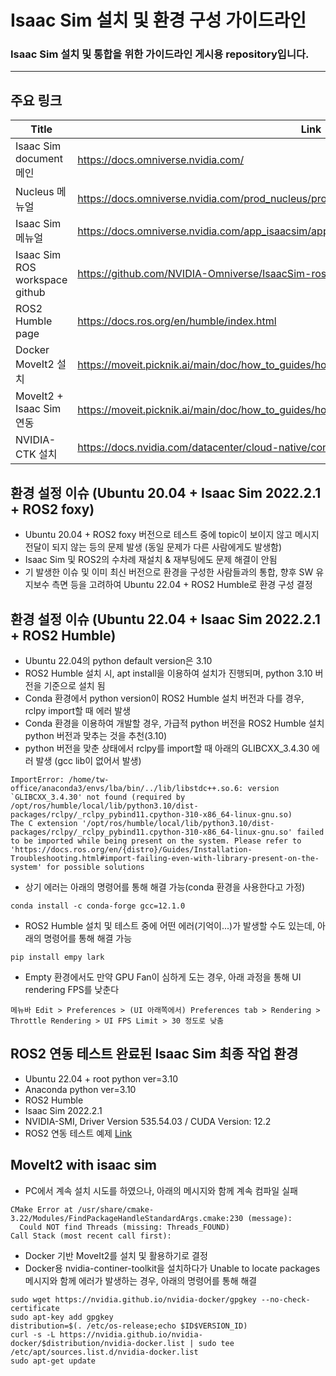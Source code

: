 # Isaac Sim 설치 및 환경 구성 가이드라인
### Isaac Sim 설치 및 통합을 위한 가이드라인 게시용 repository입니다. 
---
## 주요 링크
| Title | Link |
| ------ | ------ |
| Isaac Sim document 메인 | https://docs.omniverse.nvidia.com/ |
| Nucleus 메뉴얼 | https://docs.omniverse.nvidia.com/prod_nucleus/prod_nucleus/overview.html |
| Isaac Sim 메뉴얼 | https://docs.omniverse.nvidia.com/app_isaacsim/app_isaacsim/overview.html |
| Isaac Sim ROS workspace github | https://github.com/NVIDIA-Omniverse/IsaacSim-ros_workspaces |
| ROS2 Humble page | https://docs.ros.org/en/humble/index.html |
| Docker MoveIt2 설치 | https://moveit.picknik.ai/main/doc/how_to_guides/how_to_setup_docker_containers_in_ubuntu.html |
| MoveIt2 + Isaac Sim 연동 | https://moveit.picknik.ai/main/doc/how_to_guides/how_to_setup_docker_containers_in_ubuntu.html |
| NVIDIA-CTK 설치 | https://docs.nvidia.com/datacenter/cloud-native/container-toolkit/latest/install-guide.html |

## 환경 설정 이슈 (Ubuntu 20.04 + Isaac Sim 2022.2.1 + ROS2 foxy)
- Ubuntu 20.04 + ROS2 foxy 버전으로 테스트 중에 topic이 보이지 않고 메시지 전달이 되지 않는 등의 문제 발생 (동일 문제가 다른 사람에게도 발생함)
- Isaac Sim 및 ROS2의 수차례 재설치 & 재부팅에도 문제 해결이 안됨
- 기 발생한 이슈 및 이미 최신 버전으로 환경을 구성한 사람들과의 통합, 향후 SW 유지보수 측면 등을 고려하여 Ubuntu 22.04 + ROS2 Humble로 환경 구성 결정

## 환경 설정 이슈 (Ubuntu 22.04 + Isaac Sim 2022.2.1 + ROS2 Humble)
- Ubuntu 22.04의 python default version은 3.10
- ROS2 Humble 설치 시, apt install을 이용하여 설치가 진행되며, python 3.10 버전을 기준으로 설치 됨
- Conda 환경에서 python version이 ROS2 Humble 설치 버전과 다를 경우, rclpy import할 때 에러 발생
- Conda 환경을 이용하여 개발할 경우, 가급적 python 버전을 ROS2 Humble 설치 python 버전과 맞추는 것을 추천(3.10)
- python 버전을 맞춘 상태에서 rclpy를 import할 때 아래의 GLIBCXX_3.4.30 에러 발생 (gcc lib이 없어서 발생)
```
ImportError: /home/tw-office/anaconda3/envs/lba/bin/../lib/libstdc++.so.6: version `GLIBCXX_3.4.30' not found (required by /opt/ros/humble/local/lib/python3.10/dist-packages/rclpy/_rclpy_pybind11.cpython-310-x86_64-linux-gnu.so)
The C extension '/opt/ros/humble/local/lib/python3.10/dist-packages/rclpy/_rclpy_pybind11.cpython-310-x86_64-linux-gnu.so' failed to be imported while being present on the system. Please refer to 'https://docs.ros.org/en/{distro}/Guides/Installation-Troubleshooting.html#import-failing-even-with-library-present-on-the-system' for possible solutions
```
- 상기 에러는 아래의 명령어를 통해 해결 가능(conda 환경을 사용한다고 가정)
```
conda install -c conda-forge gcc=12.1.0
```
- ROS2 Humble 설치 및 테스트 중에 어떤 에러(기억이...)가 발생할 수도 있는데, 아래의 명령어를 통해 해결 가능
```
pip install empy lark
```
- Empty 환경에서도 만약 GPU Fan이 심하게 도는 경우, 아래 과정을 통해 UI rendering FPS를 낮춘다
```
메뉴바 Edit > Preferences > (UI 아래쪽에서) Preferences tab > Rendering > Throttle Rendering > UI FPS Limit > 30 정도로 낮춤
```

## ROS2 연동 테스트 완료된 Isaac Sim 최종 작업 환경
- Ubuntu 22.04 + root python ver=3.10
- Anaconda python ver=3.10 
- ROS2 Humble
- Isaac Sim 2022.2.1
- NVIDIA-SMI, Driver Version 535.54.03 / CUDA Version: 12.2
- ROS2 연동 테스트 예제 [Link](https://docs.omniverse.nvidia.com/app_isaacsim/app_isaacsim/tutorial_ros2_manipulation.html)

## MoveIt2 with isaac sim
- PC에서 계속 설치 시도를 하였으나, 아래의 메시지와 함께 계속 컴파일 실패
```
CMake Error at /usr/share/cmake-3.22/Modules/FindPackageHandleStandardArgs.cmake:230 (message):
  Could NOT find Threads (missing: Threads_FOUND)
Call Stack (most recent call first):
```
- Docker 기반 MoveIt2를 설치 및 활용하기로 결정
- Docker용 nvidia-continer-toolkit을 설치하다가 Unable to locate packages 메시지와 함께 에러가 발생하는 경우, 아래의 명령어를 통해 해결
```
sudo wget https://nvidia.github.io/nvidia-docker/gpgkey --no-check-certificate
sudo apt-key add gpgkey
distribution=$(. /etc/os-release;echo $ID$VERSION_ID)
curl -s -L https://nvidia.github.io/nvidia-docker/$distribution/nvidia-docker.list | sudo tee /etc/apt/sources.list.d/nvidia-docker.list
sudo apt-get update
```
